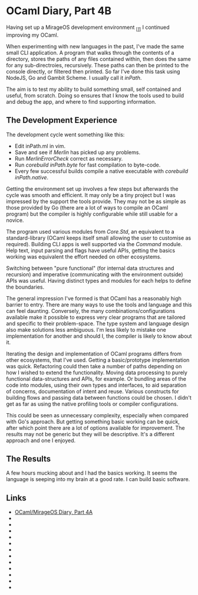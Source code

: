 # OCaml Diary, Part 4B

Having set up a MirageOS development environment
<sub>[_[1](#ref1)_]</sub> I continued improving my OCaml.

When experimenting with new languages in the past, I've made the
same small CLI application. A program that walks through the
contents of a directory, stores the paths of any files contained
within, then does the same for any sub-directroies, recursively.
These paths can then be printed to the console directly, or
filtered then printed. So far I've done this task using NodeJS, Go
and Gambit Scheme. I usually call it _inPath_.

The aim is to test my ability to build something small, self
contained and useful, from scratch. Doing so ensures that I know
the tools used to build and debug the app, and where to find
supporting information.

## The Development Experience

The development cycle went something like this:

* Edit inPath.ml in vim.
* Save and see if _Merlin_ has picked up any problems.
* Run _MerlinErrorCheck_ correct as necessary.
* Run _corebuild inPath.byte_ for fast compilation to byte-code.
* Every few successful builds compile a native executable with
  _corebuild inPath.native_.

Getting the environment set up involves a few steps but afterwards
the cycle was smooth and efficient. It may only be a
tiny project but I was impressed by the support the tools provide.
They may not be as simple as those provided by Go (there are a lot
of ways to compile an OCaml program) but the compiler is highly
configurable while still usable for a novice.

The program used various modules from _Core.Std_, an equivalent to
a standard-library (OCaml keeps itself small allowing the user to
customise as required). Building CLI apps is well
supported via the _Command_ module. Help text, input parsing and
flags have useful APIs, getting the basics working was equivalent
the effort needed on other ecosystems.

Switching between "pure functional" (for internal data structures and
recursion) and imperative (communicating with the environment
outside) APIs was useful. Having distinct types and modules for each
helps to define the boundaries.

The general impression I've formed is that OCaml has a reasonably
high barrier to entry. There are many ways to use the tools and
language and this can feel daunting. Conversely, the many
combinations/configurations available make it possible to express
very clear programs that are tailored and specific to their
problem-space. The type system and language design also make
solutions less ambiguous. I'm less likely to mistake one
implementation for another and should I, the compiler is likely to
know about it.

Iterating the design and implementation of OCaml programs differs
from other ecosystems, that I've used. Getting a basic/prototype
implementation was quick. Refactoring could then take a number of
paths depending on how I wished to extend the functionality. Moving
data processing to purely functional data-structures and APIs, for
example. Or bundling areas of the code into modules, using their
own types and interfaces, to aid separation of concerns,
documentation of intent and reuse. Various constructs for building
flows and passing data between functions could be chosen. I didn't
get as far as using the native profiling tools or compiler
configurations.

This could be seen as unnecessary complexity, especially when
compared with Go's approach. But getting something basic working
can be quick, after which point there are a lot of options
available for improvement. The results may not be generic but they
will be descriptive. It's a different approach and one I
enjoyed.

## The Results

A few hours mucking about and I had the basics working. It seems
the language is seeping into my brain at a good rate. I can build
basic software.



## Links

* <a id="ref1"></a> [OCaml/MirageOS Diary, Part 4A](/ocaml-mirageos-diary-4a.html)
* <a id="ref2"></a> []()
* <a id="ref3"></a> []()
* <a id="ref4"></a> []()
* <a id="ref5"></a> []()
* <a id="ref6"></a> []()
* <a id="ref7"></a> []()
* <a id="ref8"></a> []()
* <a id="ref9"></a> []()
* <a id="ref10"></a> []()
* <a id="ref11"></a> []()
* <a id="ref12"></a> []()
* <a id="ref13"></a> []()
